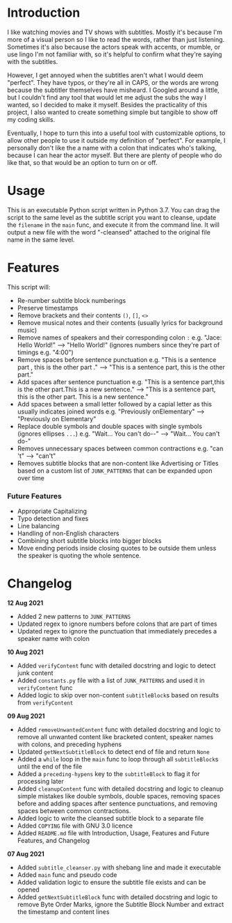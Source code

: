 # Introduction
I like watching movies and TV shows with subtitles. Mostly it's because I'm more of a visual person so I like to read the words, rather than just listening. Sometimes it's also because the actors speak with accents, or mumble, or use lingo I'm not familiar with, so it's helpful to confirm what they're saying with the subtitles.

However, I get annoyed when the subtitles aren't what I would deem "perfect". They have typos, or they're all in CAPS, or the words are wrong because the subtitler themselves have misheard. I Googled around a little, but I couldn't find any tool that would let me adjust the subs the way I wanted, so I decided to make it myself. Besides the practicality of this project, I also wanted to create something simple but tangible to show off my coding skills.

Eventually, I hope to turn this into a useful tool with customizable options, to allow other people to use it outside my definition of "perfect". For example, I personally don't like the a name with a colon that indicates who's talking, because I can hear the actor myself. But there are plenty of people who do like that, so that would be an option to turn on or off.

# Usage
This is an executable Python script written in Python 3.7.
You can drag the script to the same level as the subtitle script you want to cleanse, update the `filename` in the `main` func, and execute it from the command line. It will output a new file with the word "-cleansed" attached to the original file name in the same level.

# Features
This script will:
- Re-number subtitle block numberings
- Preserve timestamps
- Remove brackets and their contents `()`, `[]`, `<>`
- Remove musical notes and their contents (usually lyrics for background music)
- Remove names of speakers and their corresponding colon `:` e.g. "Jace: Hello World!" --> "Hello World!" (ignores numbers since they're part of timings e.g. "4:00")
- Remove spaces before sentence punctuation e.g. "This is a sentence part , this is the other part ." --> "This is a sentence part, this is the other part."
- Add spaces after sentence punctuation e.g. "This is a sentence part,this is the other part.This is a new sentence." --> "This is a sentence part, this is the other part. This is a new sentence."
- Add spaces between a small letter followed by a capial letter as this usually indicates joined words e.g. "Previously onElementary" --> "Previously on Elementary"
- Replace double symbols and double spaces with single symbols (ignores ellipses `...`) e.g. "Wait... You  can't do--" --> "Wait... You can't do-"
- Removes unnecessary spaces between common contractions e.g. "can 't" --> "can't"
- Removes subtitle blocks that are non-content like Advertising or Titles based on a custom list of `JUNK_PATTERNS` that can be expanded upon over time

### Future Features
- Appropriate Capitalizing
- Typo detection and fixes
- Line balancing
- Handling of non-English characters
- Combining short subtitle blocks into bigger blocks
- Move ending periods inside closing quotes to be outside them unless the speaker is quoting the whole sentence.

# Changelog
<b>12 Aug 2021</b>
- Added 2 new patterns to `JUNK_PATTERNS`
- Updated regex to ignore numbers before colons that are part of times
- Updated regex to ignore the punctuation that immediately precedes a speaker name with colon

<b>10 Aug 2021</b>
- Added `verifyContent` func with detailed docstring and logic to detect junk content
- Added `constants.py` file with a list of `JUNK_PATTERNS` and used it in `verifyContent` func
- Added logic to skip over non-content `subtitleBlock`s based on results from `verifyContent`

<b>09 Aug 2021</b>
- Added `removeUnwantedContent` func with detailed docstring and logic to remove all unwanted content like bracketed content, speaker names with colons, and preceding hyphens
- Updated `getNextSubtitleBlock` to detect end of file and return `None`
- Added a `while` loop in the `main` func to loop through all `subtitleBlock`s until the end of the file
- Added a `preceding-hypens` key to the `subtitleBlock` to flag it for processing later
- Added `cleanupContent` func with detailed docstring and logic to cleanup simple mistakes like double symbols, double spaces, removing spaces before and adding spaces after sentence punctuations, and removing spaces between common contractions.
- Added logic to write the cleansed subtitle block to a separate file
- Added `COPYING` file with GNU 3.0 licence
- Added `README.md` file with Introduction, Usage, Features and Future Features, and Changelog

<b>07 Aug 2021</b>
- Added `subtitle_cleanser.py` with shebang line and made it executable
- Added `main` func and pseudo code
- Added validation logic to ensure the subtitle file exists and can be opened
- Added `getNextSubtitleBlock` func with detailed docstring and logic to remove Byte Order Marks, ignore the Subtitle Block Number and extract the timestamp and content lines
